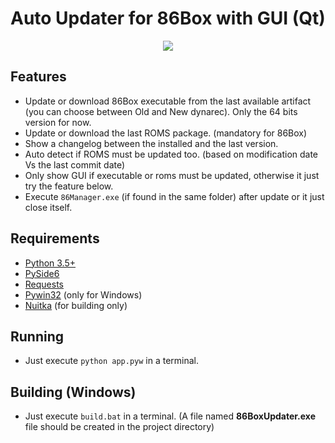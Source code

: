 # Auto Updater for 86Box with GUI (Qt)

<p align="center">
  <img src="https://github.com/user-attachments/assets/24408e2d-ec27-40a9-a7c4-58acb8962ed3"/>
</p>

## Features
- Update or download 86Box executable from the last available artifact (you can choose between Old and New dynarec). Only the 64 bits version for now.
- Update or download the last ROMS package. (mandatory for 86Box)
- Show a changelog between the installed and the last version.
- Auto detect if ROMS must be updated too. (based on modification date Vs the last commit date)
- Only show GUI if executable or roms must be updated, otherwise it just try the feature below.
- Execute `86Manager.exe` (if found in the same folder) after update or it just close itself.

## Requirements
- [Python 3.5+](https://www.python.org/downloads/)
- [PySide6](https://pypi.org/project/PySide6/)
- [Requests](https://pypi.org/project/requests/)
- [Pywin32](https://pypi.org/project/pywin32/) (only for Windows)
- [Nuitka](https://pypi.org/project/Nuitka/) (for building only)

## Running
- Just execute `python app.pyw` in a terminal.

## Building (Windows)
- Just execute `build.bat` in a terminal. (A file named **86BoxUpdater.exe** file should be created in the project directory)

